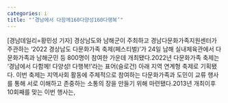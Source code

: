 ```yaml
---
categories: i
title: "‘경남에서 다함께160다양성160다행복’"
---
```

[경남데일리=황민성 기자] 경상남도와 남해군이 주최하고 경남다문화가족지원센터가 주관하는 ‘2022 경상남도 다문화가족 축제(페스티벌)’가 24일 남해 실내체육관에서 다문화가족과 남해군민 등 800명이 참여한 가운데 개최됐다.2022년 다문화가족 축제는 ‘경남에서 다함께! 다양성! 다행복!’라는 표어(슬로건) 아래 지역 연계형 축제로 기획됐다. 이번 축제는 지역사회 활동에 주체적으로 참여하는 다문화가족과 도민이 교류 행사를 통해 서로 이해하고 존중하는 소통의 장을 만들기 위해 마련됐다.2013년 개최이후 10회째를 맞는 이번 행사는,